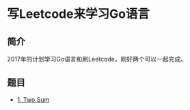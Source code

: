 # 写Leetcode来学习Go语言

## 简介

2017年的计划学习Go语言和刷Leetcode，刚好两个可以一起完成。

## 题目

- [1. Two Sum](https://github.com/DeadWish/leetcode_go/tree/master/1-two_sum)
